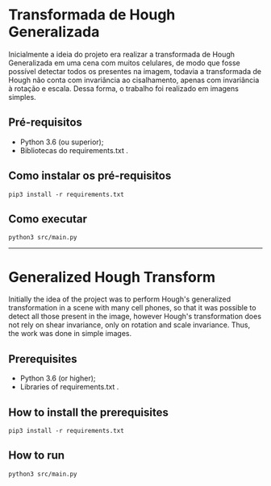 # Transformada de Hough Generalizada
Inicialmente a ideia do projeto era realizar a transformada de Hough Generalizada em uma cena com muitos celulares, de modo que fosse possível detectar todos os presentes na imagem, todavia a transformada de Hough não conta com invariância ao cisalhamento, apenas com invariância à rotação e escala. Dessa forma, o trabalho foi realizado em imagens simples.

## Pré-requisitos
 - Python 3.6 (ou superior);
 - Bibliotecas do requirements.txt .

## Como instalar os pré-requisitos
```
pip3 install -r requirements.txt
```

## Como executar
```
python3 src/main.py
```

-----
# Generalized Hough Transform
Initially the idea of the project was to perform Hough's generalized transformation in a scene with many cell phones, so that it was possible to detect all those present in the image, however Hough's transformation does not rely on shear invariance, only on rotation and scale invariance. Thus, the work was done in simple images.

## Prerequisites
 - Python 3.6 (or higher);
 - Libraries of requirements.txt .

## How to install the prerequisites
```
pip3 install -r requirements.txt
```
## How to run
```
python3 src/main.py
```
